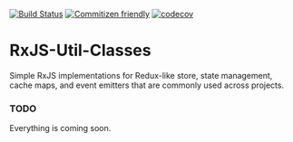[![Build Status](https://travis-ci.org/djhouseknecht/rxjs-util-classes.svg?branch=master)](https://travis-ci.org/djhouseknecht/rxjs-util-classes) [![Commitizen friendly](https://img.shields.io/badge/commitizen-friendly-brightgreen.svg)](http://commitizen.github.io/cz-cli/) [![codecov](https://codecov.io/gh/djhouseknecht/rxjs-util-classes/branch/master/graph/badge.svg)](https://codecov.io/gh/djhouseknecht/rxjs-util-classes)

# RxJS-Util-Classes


Simple RxJS implementations for Redux-like store, state management, cache maps, and event emitters that are commonly used across projects.


### TODO
Everything is coming soon. 
